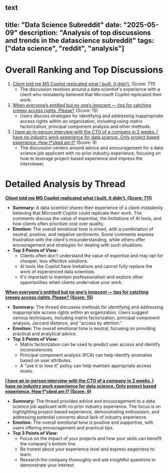 text
---
title: "Data Science Subreddit"
date: "2025-05-09"
description: "Analysis of top discussions and trends in the datascience subreddit"
tags: ["data science", "reddit", "analysis"]
---

# Overall Ranking and Top Discussions
1.  [Client told me MS Copilot replicated what I built. It didn’t.](https://www.reddit.com/r/datascience/comments/1ki9zo3/client_told_me_ms_copilot_replicated_what_i_built/) (Score: 711)
    *   The discussion revolves around a data scientist's experience with a client who mistakenly believed that Microsoft Copilot replicated their work.
2.  [When everyone’s entitled but no one’s innocent — tips for catching creepy access rights, Please?](https://www.reddit.com/r/datascience/comments/1kigq2e/when_everyones_entitled_but_no_ones_innocent_tips/) (Score: 15)
    *   Users discuss strategies for identifying and addressing inappropriate access rights within an organization, including using matrix factorization, principal component analysis and other methods.
3.  [I have an in-person interview with the CTO of a company in 2 weeks. I have no industry work experience for data science. Only project based experience. How f*cked am I?](https://www.reddit.com/r/datascience/comments/1kionyr/i_have_an_inperson_interview_with_the_cto_of_a/) (Score: 9)
    *   The discussion centers around advice and encouragement for a data science job applicant with no prior industry experience, focusing on how to leverage project-based experience and impress the interviewer.

# Detailed Analysis by Thread
**[Client told me MS Copilot replicated what I built. It didn’t. (Score: 711)](https://www.reddit.com/r/datascience/comments/1ki9zo3/client_told_me_ms_copilot_replicated_what_i_built/)**
*   **Summary:** A data scientist shares their experience of a client mistakenly believing that Microsoft Copilot could replicate their work. The comments discuss the value of expertise, the limitations of AI tools, and how clients often prioritize cost over quality.
*   **Emotion:** The overall emotional tone is mixed, with a combination of neutral, positive, and negative sentiments. Some comments express frustration with the client's misunderstanding, while others offer encouragement and strategies for dealing with such situations.
*   **Top 3 Points of View:**
    *   Clients often don't understand the value of expertise and may opt for cheaper, less effective solutions.
    *   AI tools like Copilot have limitations and cannot fully replace the work of experienced data scientists.
    *   It's important to maintain professionalism and explore other opportunities when clients undervalue your work.

**[When everyone’s entitled but no one’s innocent — tips for catching creepy access rights, Please? (Score: 15)](https://www.reddit.com/r/datascience/comments/1kigq2e/when_everyones_entitled_but_no_ones_innocent_tips/)**
*   **Summary:** The thread discusses methods for identifying and addressing inappropriate access rights within an organization. Users suggest various techniques, including matrix factorization, principal component analysis, Jaccard distance, and "access by attrition."
*   **Emotion:** The overall emotional tone is neutral, focusing on providing practical and analytical advice.
*   **Top 3 Points of View:**
    *   Matrix factorization can be used to predict user access and identify inconsistencies.
    *   Principal component analysis (PCA) can help identify anomalies based on user attributes.
    *   A "use it or lose it" policy can help maintain appropriate access levels.

**[I have an in-person interview with the CTO of a company in 2 weeks. I have no industry work experience for data science. Only project based experience. How f*cked am I? (Score: 9)](https://www.reddit.com/r/datascience/comments/1kionyr/i_have_an_inperson_interview_with_the_cto_of_a/)**
*   **Summary:** The thread provides advice and encouragement to a data science job applicant with no prior industry experience. The focus is on highlighting project-based experience, demonstrating enthusiasm, and addressing potential concerns about lack of industry experience.
*   **Emotion:** The overall emotional tone is positive and supportive, with users offering encouragement and practical tips.
*   **Top 3 Points of View:**
    *   Focus on the impact of your projects and how your skills can benefit the company's bottom line.
    *   Be honest about your experience level and express eagerness to learn.
    *   Research the company thoroughly and ask insightful questions to demonstrate your interest.
